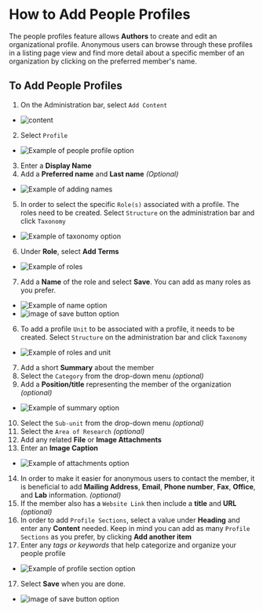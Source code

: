 # How to Add People Profiles

The people profiles feature allows **Authors** to create and edit an organizational profile. Anonymous users can browse through these profiles in a listing page view and find more detail about a specific member of an organization by clicking on the preferred member's name.

## To Add People Profiles

1. On the Administration bar, select `Add Content`
  * ![content](../images/Content.png)   
2. Select `Profile`
  * ![Example of people profile option](../images/profile.png)
3. Enter a **Display Name**
4. Add a **Preferred name** and **Last name** *(Optional)*
  * ![Example of adding names](../images/addnames.png)
5. In order to select the specific `Role(s)` associated with a profile. The roles need to be created. Select `Structure` on the administration bar and click `Taxonomy`  
  * ![Example of taxonomy option](../images/taxonomy.png)
6. Under **Role**, select **Add Terms**
  * ![Example of roles](../images/roles.png)
7. Add a **Name** of the role and select **Save**. You can add as many roles as you prefer.
  * ![Example of name option](../images/name.png)   
  * ![image of save button option](../images/save.png)
6. To add a profile `Unit` to be associated with a profile, it needs to be created.  Select `Structure` on the administration bar and click `Taxonomy`  
  * ![Example of roles and unit](../images/role_unit.png)

7. Add a short **Summary** about the member
8. Select the `Category` from the drop-down menu *(optional)*  
9. Add a **Position/title** representing the member of the organization *(optional)*
 * ![Example of summary option](../images/summary.png)
10. Select the `Sub-unit` from the drop-down menu *(optional)*  
11. Select the `Area of Research` *(optional)*  
12. Add any related **File** or **Image Attachments**
13. Enter an **Image Caption**
  * ![Example of attachments option](../images/attachments.png)
14. In order to make it easier for anonymous users to contact the member, it is beneficial to add **Mailing Address**, **Email**, **Phone number**, **Fax**, **Office**, and **Lab** information. *(optional)*   
15. If the member also has a `Website Link` then include a **title** and **URL** *(optional)*  
16. In order to add `Profile Sections`, select a value under **Heading** and enter any **Content** needed. Keep in mind you can add as many `Profile Sections` as you prefer, by clicking **Add another item**
17. Enter any *tags or keywords* that help categorize and organize your people profile
 * ![Example of profile section option](../images/attachments.png)
17. Select **Save** when you are done.
  * ![image of save button option](../images/save.png)
